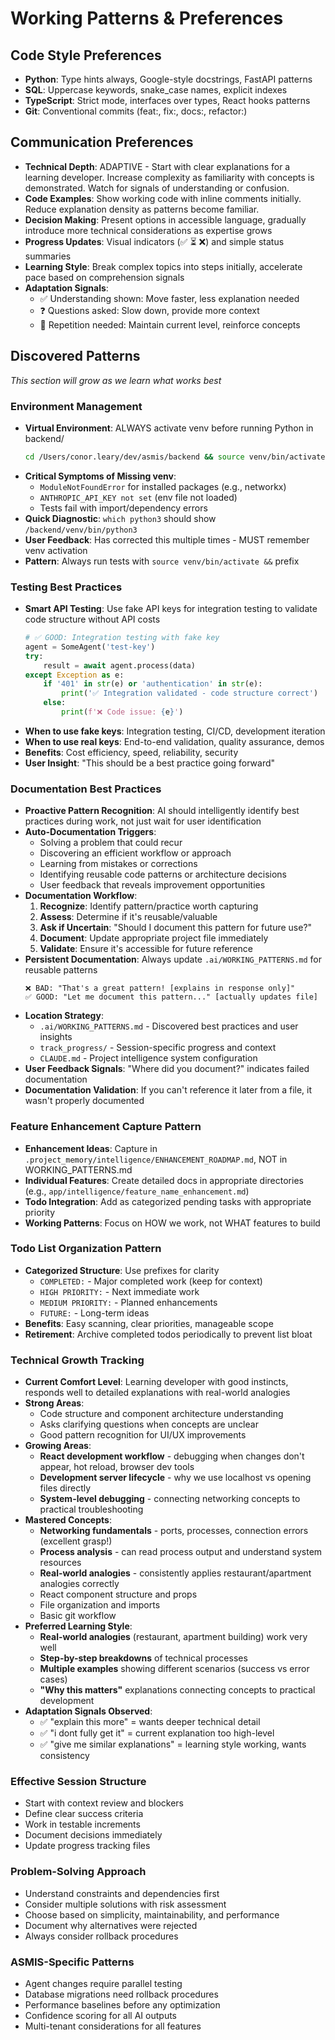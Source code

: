 # Working Patterns & Preferences

## Code Style Preferences
- **Python**: Type hints always, Google-style docstrings, FastAPI patterns
- **SQL**: Uppercase keywords, snake_case names, explicit indexes
- **TypeScript**: Strict mode, interfaces over types, React hooks patterns
- **Git**: Conventional commits (feat:, fix:, docs:, refactor:)

## Communication Preferences
- **Technical Depth**: ADAPTIVE - Start with clear explanations for a learning developer. Increase complexity as familiarity with concepts is demonstrated. Watch for signals of understanding or confusion.
- **Code Examples**: Show working code with inline comments initially. Reduce explanation density as patterns become familiar.
- **Decision Making**: Present options in accessible language, gradually introduce more technical considerations as expertise grows
- **Progress Updates**: Visual indicators (✅ ⏳ ❌) and simple status summaries
- **Learning Style**: Break complex topics into steps initially, accelerate pace based on comprehension signals
- **Adaptation Signals**: 
  - ✅ Understanding shown: Move faster, less explanation needed
  - ❓ Questions asked: Slow down, provide more context
  - 🔄 Repetition needed: Maintain current level, reinforce concepts

## Discovered Patterns
*This section will grow as we learn what works best*

### Environment Management
- **Virtual Environment**: ALWAYS activate venv before running Python in backend/
  ```bash
  cd /Users/conor.leary/dev/asmis/backend && source venv/bin/activate && python <script>
  ```
- **Critical Symptoms of Missing venv**:
  - `ModuleNotFoundError` for installed packages (e.g., networkx)
  - `ANTHROPIC_API_KEY not set` (env file not loaded)
  - Tests fail with import/dependency errors
- **Quick Diagnostic**: `which python3` should show `/backend/venv/bin/python3`
- **User Feedback**: Has corrected this multiple times - MUST remember venv activation
- **Pattern**: Always run tests with `source venv/bin/activate &&` prefix

### Testing Best Practices
- **Smart API Testing**: Use fake API keys for integration testing to validate code structure without API costs
  ```python
  # ✅ GOOD: Integration testing with fake key
  agent = SomeAgent('test-key')
  try:
      result = await agent.process(data)
  except Exception as e:
      if '401' in str(e) or 'authentication' in str(e):
          print('✅ Integration validated - code structure correct')
      else:
          print(f'❌ Code issue: {e}')
  ```
- **When to use fake keys**: Integration testing, CI/CD, development iteration
- **When to use real keys**: End-to-end validation, quality assurance, demos
- **Benefits**: Cost efficiency, speed, reliability, security
- **User Insight**: "This should be a best practice going forward"

### Documentation Best Practices
- **Proactive Pattern Recognition**: AI should intelligently identify best practices during work, not just wait for user identification
- **Auto-Documentation Triggers**:
  - Solving a problem that could recur
  - Discovering an efficient workflow or approach
  - Learning from mistakes or corrections
  - Identifying reusable code patterns or architecture decisions
  - User feedback that reveals improvement opportunities
- **Documentation Workflow**:
  1. **Recognize**: Identify pattern/practice worth capturing
  2. **Assess**: Determine if it's reusable/valuable
  3. **Ask if Uncertain**: "Should I document this pattern for future use?"
  4. **Document**: Update appropriate project file immediately
  5. **Validate**: Ensure it's accessible for future reference
- **Persistent Documentation**: Always update `.ai/WORKING_PATTERNS.md` for reusable patterns
  ```
  ❌ BAD: "That's a great pattern! [explains in response only]"
  ✅ GOOD: "Let me document this pattern..." [actually updates file]
  ```
- **Location Strategy**: 
  - `.ai/WORKING_PATTERNS.md` - Discovered best practices and user insights
  - `track_progress/` - Session-specific progress and context
  - `CLAUDE.md` - Project intelligence system configuration
- **User Feedback Signals**: "Where did you document?" indicates failed documentation
- **Documentation Validation**: If you can't reference it later from a file, it wasn't properly documented

### Feature Enhancement Capture Pattern
- **Enhancement Ideas**: Capture in `.project_memory/intelligence/ENHANCEMENT_ROADMAP.md`, NOT in WORKING_PATTERNS.md
- **Individual Features**: Create detailed docs in appropriate directories (e.g., `app/intelligence/feature_name_enhancement.md`)
- **Todo Integration**: Add as categorized pending tasks with appropriate priority
- **Working Patterns**: Focus on HOW we work, not WHAT features to build

### Todo List Organization Pattern
- **Categorized Structure**: Use prefixes for clarity
  - `COMPLETED:` - Major completed work (keep for context)
  - `HIGH PRIORITY:` - Next immediate work
  - `MEDIUM PRIORITY:` - Planned enhancements
  - `FUTURE:` - Long-term ideas
- **Benefits**: Easy scanning, clear priorities, manageable scope
- **Retirement**: Archive completed todos periodically to prevent list bloat

### Technical Growth Tracking
- **Current Comfort Level**: Learning developer with good instincts, responds well to detailed explanations with real-world analogies
- **Strong Areas**: 
  - Code structure and component architecture understanding
  - Asks clarifying questions when concepts are unclear
  - Good pattern recognition for UI/UX improvements
- **Growing Areas**: 
  - **React development workflow** - debugging when changes don't appear, hot reload, browser dev tools
  - **Development server lifecycle** - why we use localhost vs opening files directly
  - **System-level debugging** - connecting networking concepts to practical troubleshooting
- **Mastered Concepts**: 
  - **Networking fundamentals** - ports, processes, connection errors (excellent grasp!)
  - **Process analysis** - can read process output and understand system resources
  - **Real-world analogies** - consistently applies restaurant/apartment analogies correctly
  - React component structure and props
  - File organization and imports
  - Basic git workflow
- **Preferred Learning Style**:
  - **Real-world analogies** (restaurant, apartment building) work very well
  - **Step-by-step breakdowns** of technical processes
  - **Multiple examples** showing different scenarios (success vs error cases)
  - **"Why this matters"** explanations connecting concepts to practical development
- **Adaptation Signals Observed**:
  - ✅ "explain this more" = wants deeper technical detail
  - ✅ "i dont fully get it" = current explanation too high-level
  - ✅ "give me similar explanations" = learning style working, wants consistency

### Effective Session Structure
- Start with context review and blockers
- Define clear success criteria
- Work in testable increments
- Document decisions immediately
- Update progress tracking files

### Problem-Solving Approach
- Understand constraints and dependencies first
- Consider multiple solutions with risk assessment
- Choose based on simplicity, maintainability, and performance
- Document why alternatives were rejected
- Always consider rollback procedures

### ASMIS-Specific Patterns
- Agent changes require parallel testing
- Database migrations need rollback procedures
- Performance baselines before any optimization
- Confidence scoring for all AI outputs
- Multi-tenant considerations for all features

